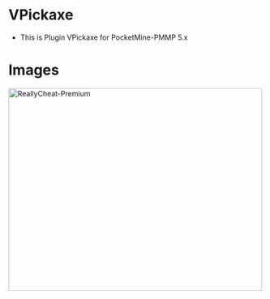 # VPickaxe
- This is Plugin VPickaxe for PocketMine-PMMP 5.x

# Images
<img src="https://static.wikia.nocookie.net/minecraft_gamepedia/images/3/35/Caves_%26_Cliffs_Ores.png" alt="ReallyCheat-Premium" height="400" width="500" />
